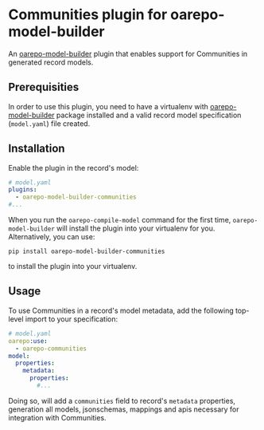# Communities plugin for oarepo-model-builder

An [oarepo-model-builder](https://github.com/oarepo/oarepo-model-builder) plugin that enables support for Communities in generated record models.

## Prerequisities

In order to use this plugin, you need to have a virtualenv with [oarepo-model-builder](https://github.com/oarepo/oarepo-model-builder) package installed and a valid record model specification (`model.yaml`) file created.

## Installation

Enable the plugin in the record's model:

```yaml
# model.yaml
plugins:
  - oarepo-model-builder-communities
#...
```

When you run the `oarepo-compile-model` command for the first time, `oarepo-model-builder` will install the plugin into your virtualenv for you. Alternatively, you can use:

```shell
pip install oarepo-model-builder-communities
```

to install the plugin into your virtualenv.

## Usage

To use Communities in a record's model metadata, add the following top-level import to your specification:

```yaml
# model.yaml
oarepo:use:
  - oarepo-communities
model:
  properties:
    metadata:
      properties:
        #...
```

Doing so, will add a `communities` field to record's `metadata` properties, generation all models, jsonschemas, mappings and apis necessary for integration with Communities.

